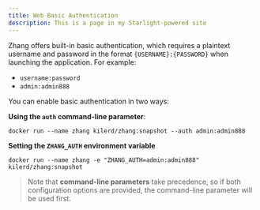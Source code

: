 ```yaml
---
title: Web Basic Authentication
description: This is a page in my Starlight-powered site
---
```


Zhang offers built-in basic authentication, which requires a plaintext username and password in the
format `{USERNAME}:{PASSWORD}` when launching the application. For example:

- `username:password`
- `admin:admin888`

You can enable basic authentication in two ways:

**Using the `auth` command-line parameter**:

```
docker run --name zhang kilerd/zhang:snapshot --auth admin:admin888
```

**Setting the `ZHANG_AUTH` environment variable**

```
docker run --name zhang -e "ZHANG_AUTH=admin:admin888" kilerd/zhang:snapshot
```

> Note that **command-line parameters** take precedence, so if both configuration options are provided, the command-line
> parameter will be used first.